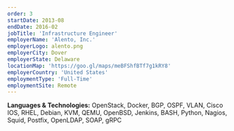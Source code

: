 ```yaml
---
order: 3
startDate: 2013-08
endDate: 2016-02
jobTitle: 'Infrastructure Engineer'
employerName: 'Alento, Inc.'
employerLogo: alento.png
employerCity: Dover
employerState: Delaware
locationMap: 'https://goo.gl/maps/meBFShfBTf7g1kRY8'
employerCountry: 'United States'
employmentType: 'Full-Time'
employmentSite: Remote
---
```

**Languages & Technologies:** OpenStack, Docker, BGP, OSPF, VLAN, Cisco IOS, RHEL, Debian, KVM, QEMU, OpenBSD, Jenkins, BASH, Python, Nagios, Squid, Postfix, OpenLDAP, SOAP, gRPC